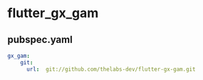 # flutter_gx_gam



## pubspec.yaml

```yaml
gx_gam: 
    git:
      url:  git://github.com/thelabs-dev/flutter-gx-gam.git
```
